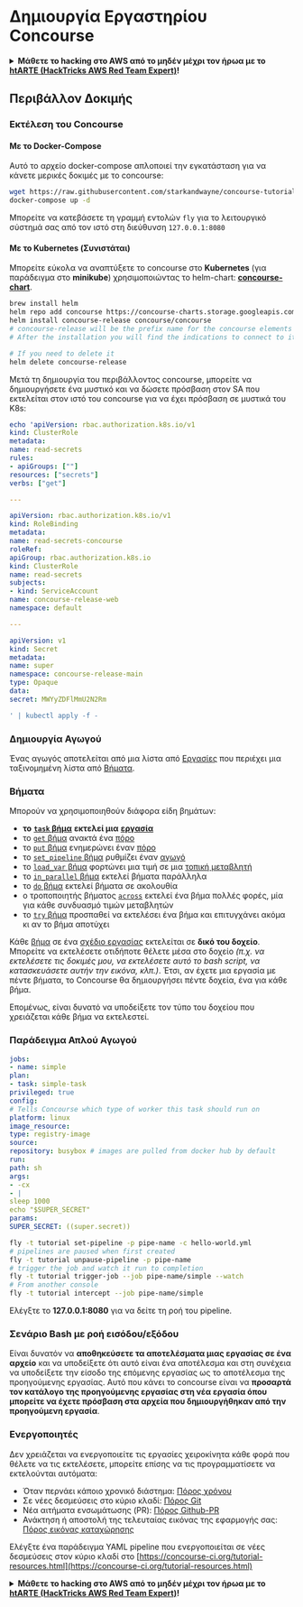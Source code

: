 # Δημιουργία Εργαστηρίου Concourse

<details>

<summary><strong>Μάθετε το hacking στο AWS από το μηδέν μέχρι τον ήρωα με το</strong> <a href="https://training.hacktricks.xyz/courses/arte"><strong>htARTE (HackTricks AWS Red Team Expert)</strong></a><strong>!</strong></summary>

Άλλοι τρόποι για να υποστηρίξετε το HackTricks:

* Εάν θέλετε να δείτε την **εταιρεία σας να διαφημίζεται στο HackTricks** ή να **κατεβάσετε το HackTricks σε μορφή PDF** ελέγξτε τα [**ΣΧΕΔΙΑ ΣΥΝΔΡΟΜΗΣ**](https://github.com/sponsors/carlospolop)!
* Αποκτήστε το [**επίσημο PEASS & HackTricks swag**](https://peass.creator-spring.com)
* Ανακαλύψτε [**την Οικογένεια PEASS**](https://opensea.io/collection/the-peass-family), τη συλλογή μας από αποκλειστικά [**NFTs**](https://opensea.io/collection/the-peass-family)
* **Εγγραφείτε στη** 💬 [**ομάδα Discord**](https://discord.gg/hRep4RUj7f) ή στη [**ομάδα telegram**](https://t.me/peass) ή **ακολουθήστε** μας στο **Twitter** 🐦 [**@hacktricks_live**](https://twitter.com/hacktricks_live)**.**
* **Μοιραστείτε τα hacking tricks σας υποβάλλοντας PRs στα** [**HackTricks**](https://github.com/carlospolop/hacktricks) και [**HackTricks Cloud**](https://github.com/carlospolop/hacktricks-cloud) αποθετήρια του github.

</details>

## Περιβάλλον Δοκιμής

### Εκτέλεση του Concourse

#### Με το Docker-Compose

Αυτό το αρχείο docker-compose απλοποιεί την εγκατάσταση για να κάνετε μερικές δοκιμές με το concourse:
```bash
wget https://raw.githubusercontent.com/starkandwayne/concourse-tutorial/master/docker-compose.yml
docker-compose up -d
```
Μπορείτε να κατεβάσετε τη γραμμή εντολών `fly` για το λειτουργικό σύστημά σας από τον ιστό στη διεύθυνση `127.0.0.1:8080`

#### Με το Kubernetes (Συνιστάται)

Μπορείτε εύκολα να αναπτύξετε το concourse στο **Kubernetes** (για παράδειγμα στο **minikube**) χρησιμοποιώντας το helm-chart: [**concourse-chart**](https://github.com/concourse/concourse-chart).
```bash
brew install helm
helm repo add concourse https://concourse-charts.storage.googleapis.com/
helm install concourse-release concourse/concourse
# concourse-release will be the prefix name for the concourse elements in k8s
# After the installation you will find the indications to connect to it in the console

# If you need to delete it
helm delete concourse-release
```
Μετά τη δημιουργία του περιβάλλοντος concourse, μπορείτε να δημιουργήσετε ένα μυστικό και να δώσετε πρόσβαση στον SA που εκτελείται στον ιστό του concourse για να έχει πρόσβαση σε μυστικά του K8s:
```yaml
echo 'apiVersion: rbac.authorization.k8s.io/v1
kind: ClusterRole
metadata:
name: read-secrets
rules:
- apiGroups: [""]
resources: ["secrets"]
verbs: ["get"]

---

apiVersion: rbac.authorization.k8s.io/v1
kind: RoleBinding
metadata:
name: read-secrets-concourse
roleRef:
apiGroup: rbac.authorization.k8s.io
kind: ClusterRole
name: read-secrets
subjects:
- kind: ServiceAccount
name: concourse-release-web
namespace: default

---

apiVersion: v1
kind: Secret
metadata:
name: super
namespace: concourse-release-main
type: Opaque
data:
secret: MWYyZDFlMmU2N2Rm

' | kubectl apply -f -
```
### Δημιουργία Αγωγού

Ένας αγωγός αποτελείται από μια λίστα από [Εργασίες](https://concourse-ci.org/jobs.html) που περιέχει μια ταξινομημένη λίστα από [Βήματα](https://concourse-ci.org/steps.html).

### Βήματα

Μπορούν να χρησιμοποιηθούν διάφορα είδη βημάτων:

* **το** [**`task` βήμα**](https://concourse-ci.org/task-step.html) **εκτελεί μια** [**εργασία**](https://concourse-ci.org/tasks.html)
* το [`get` βήμα](https://concourse-ci.org/get-step.html) ανακτά ένα [πόρο](https://concourse-ci.org/resources.html)
* το [`put` βήμα](https://concourse-ci.org/put-step.html) ενημερώνει έναν [πόρο](https://concourse-ci.org/resources.html)
* το [`set_pipeline` βήμα](https://concourse-ci.org/set-pipeline-step.html) ρυθμίζει έναν [αγωγό](https://concourse-ci.org/pipelines.html)
* το [`load_var` βήμα](https://concourse-ci.org/load-var-step.html) φορτώνει μια τιμή σε μια [τοπική μεταβλητή](https://concourse-ci.org/vars.html#local-vars)
* το [`in_parallel` βήμα](https://concourse-ci.org/in-parallel-step.html) εκτελεί βήματα παράλληλα
* το [`do` βήμα](https://concourse-ci.org/do-step.html) εκτελεί βήματα σε ακολουθία
* ο τροποποιητής βήματος [`across`](https://concourse-ci.org/across-step.html#schema.across) εκτελεί ένα βήμα πολλές φορές, μία για κάθε συνδυασμό τιμών μεταβλητών
* το [`try` βήμα](https://concourse-ci.org/try-step.html) προσπαθεί να εκτελέσει ένα βήμα και επιτυγχάνει ακόμα κι αν το βήμα αποτύχει

Κάθε [βήμα](https://concourse-ci.org/steps.html) σε ένα [σχέδιο εργασίας](https://concourse-ci.org/jobs.html#schema.job.plan) εκτελείται σε **δικό του δοχείο**. Μπορείτε να εκτελέσετε οτιδήποτε θέλετε μέσα στο δοχείο _(π.χ. να εκτελέσετε τις δοκιμές μου, να εκτελέσετε αυτό το bash script, να κατασκευάσετε αυτήν την εικόνα, κλπ.)_. Έτσι, αν έχετε μια εργασία με πέντε βήματα, το Concourse θα δημιουργήσει πέντε δοχεία, ένα για κάθε βήμα.

Επομένως, είναι δυνατό να υποδείξετε τον τύπο του δοχείου που χρειάζεται κάθε βήμα να εκτελεστεί. 

### Παράδειγμα Απλού Αγωγού
```yaml
jobs:
- name: simple
plan:
- task: simple-task
privileged: true
config:
# Tells Concourse which type of worker this task should run on
platform: linux
image_resource:
type: registry-image
source:
repository: busybox # images are pulled from docker hub by default
run:
path: sh
args:
- -cx
- |
sleep 1000
echo "$SUPER_SECRET"
params:
SUPER_SECRET: ((super.secret))
```

```bash
fly -t tutorial set-pipeline -p pipe-name -c hello-world.yml
# pipelines are paused when first created
fly -t tutorial unpause-pipeline -p pipe-name
# trigger the job and watch it run to completion
fly -t tutorial trigger-job --job pipe-name/simple --watch
# From another console
fly -t tutorial intercept --job pipe-name/simple
```
Ελέγξτε το **127.0.0.1:8080** για να δείτε τη ροή του pipeline.

### Σενάριο Bash με ροή εισόδου/εξόδου

Είναι δυνατόν να **αποθηκεύσετε τα αποτελέσματα μιας εργασίας σε ένα αρχείο** και να υποδείξετε ότι αυτό είναι ένα αποτέλεσμα και στη συνέχεια να υποδείξετε την είσοδο της επόμενης εργασίας ως το αποτέλεσμα της προηγούμενης εργασίας. Αυτό που κάνει το concourse είναι να **προσαρτά τον κατάλογο της προηγούμενης εργασίας στη νέα εργασία όπου μπορείτε να έχετε πρόσβαση στα αρχεία που δημιουργήθηκαν από την προηγούμενη εργασία**.

### Ενεργοποιητές

Δεν χρειάζεται να ενεργοποιείτε τις εργασίες χειροκίνητα κάθε φορά που θέλετε να τις εκτελέσετε, μπορείτε επίσης να τις προγραμματίσετε να εκτελούνται αυτόματα:

* Όταν περνάει κάποιο χρονικό διάστημα: [Πόρος χρόνου](https://github.com/concourse/time-resource/)
* Σε νέες δεσμεύσεις στο κύριο κλαδί: [Πόρος Git](https://github.com/concourse/git-resource)
* Νέα αιτήματα ενσωμάτωσης (PR): [Πόρος Github-PR](https://github.com/telia-oss/github-pr-resource)
* Ανάκτηση ή αποστολή της τελευταίας εικόνας της εφαρμογής σας: [Πόρος εικόνας καταχώρησης](https://github.com/concourse/registry-image-resource/)

Ελέγξτε ένα παράδειγμα YAML pipeline που ενεργοποιείται σε νέες δεσμεύσεις στον κύριο κλαδί στο [https://concourse-ci.org/tutorial-resources.html](https://concourse-ci.org/tutorial-resources.html)

<details>

<summary><strong>Μάθετε το hacking στο AWS από το μηδέν μέχρι τον ήρωα με το</strong> <a href="https://training.hacktricks.xyz/courses/arte"><strong>htARTE (HackTricks AWS Red Team Expert)</strong></a><strong>!</strong></summary>

Άλλοι τρόποι για να υποστηρίξετε το HackTricks:

* Εάν θέλετε να δείτε την **εταιρεία σας να διαφημίζεται στο HackTricks** ή να **κατεβάσετε το HackTricks σε μορφή PDF** ελέγξτε τα [**ΣΧΕΔΙΑ ΣΥΝΔΡΟΜΗΣ**](https://github.com/sponsors/carlospolop)!
* Αποκτήστε το [**επίσημο PEASS & HackTricks swag**](https://peass.creator-spring.com)
* Ανακαλύψτε [**The PEASS Family**](https://opensea.io/collection/the-peass-family), τη συλλογή μας από αποκλειστικά [**NFTs**](https://opensea.io/collection/the-peass-family)
* **Εγγραφείτε στη** 💬 [**ομάδα Discord**](https://discord.gg/hRep4RUj7f) ή στην [**ομάδα telegram**](https://t.me/peass) ή **ακολουθήστε** μας στο **Twitter** 🐦 [**@hacktricks_live**](https://twitter.com/hacktricks_live)**.**
* **Μοιραστείτε τα κόλπα σας για το hacking υποβάλλοντας PRs στα** [**HackTricks**](https://github.com/carlospolop/hacktricks) και [**HackTricks Cloud**](https://github.com/carlospolop/hacktricks-cloud) αποθετήρια του github.

</details>
